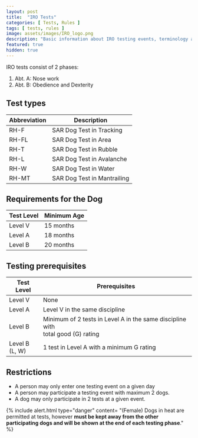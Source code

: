```yaml
---
layout: post
title:  "IRO Tests"
categories: [ Tests, Rules ]
tags: [ tests, rules ]
image: assets/images/IRO_logo.png
description: "Basic information about IRO testing events, terminology and concepts. All the essentials you need to know!"
featured: true
hidden: true
---
```


IRO tests consist of 2 phases:

1. Abt. A: Nose work
2. Abt. B: Obedience and Dexterity

## Test types

| Abbreviation | Description                 |
|--------------|-----------------------------|
| RH-F         | SAR Dog Test in Tracking    |
| RH-FL        | SAR Dog Test in Area        |
| RH-T         | SAR Dog Test in Rubble      |
| RH-L         | SAR Dog Test in Avalanche   |
| RH-W         | SAR Dog Test in Water       |
| RH-MT        | SAR Dog Test in Mantrailing |

## Requirements for the Dog

| Test Level | Minimum Age |
|------------|-------------|
| Level V    | 15 months   |
| Level A    | 18 months   |
| Level B    | 20 months   |

## Testing prerequisites

| Test Level          | Prerequisites                                                                       |
|---------------------|-------------------------------------------------------------------------------------|
| Level V             | None                                                                                |
| Level A             | Level V in the same discipline                                                      |
| Level B             | Minimum of 2 tests in Level A in the same discipline with<br> total good (G) rating |
| Level B <br> (L, W) | 1 test in Level A with a minimum G rating                                           |

## Restrictions

* A person may only enter one testing event on a given day
* A person may participate a testing event with maximum 2 dogs.
* A dog may only participate in 2 tests at a given event.

{% include alert.html type="danger" content=
"(Female) Dogs in heat are permitted at tests, however **must be kept away from the other participating dogs and will be shown at the end of each testing phase**."
%}
